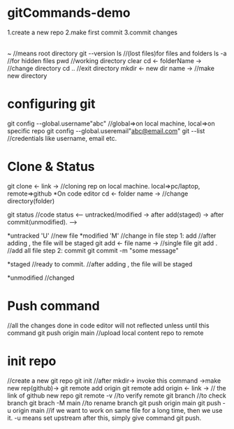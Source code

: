 # gitCommands-demo


1.create a new repo
2.make first commit
3.commit changes

</br>
~ //means root directory
git --version
ls //(lost files)for files and folders 
ls -a //for hidden files
pwd //working directory
clear
cd <- folderName -> //change directory
cd .. //exit directory
mkdir <- new dir name -> //make new directory

# configuring git
git config --global.username"abc" //global=>on local machine, local=>on specific repo
git config --global.useremail"abc@email.com"
git --list //credentials like username, email etc.

# Clone & Status
git clone <- link -> //cloning rep on local machine. local=>pc/laptop, remote=>github
   *On code editor 
   cd <- folder name -> //change directory(folder)
   
git status //code status
   <-- untracked/modified -> after add(staged) -> after commit(unmodified). -->

   *untracked 'U' //new file
   *modified 'M' //change in file
      step 1: add //after adding , the file will be staged
         git add <- file name -> //single file
         git add . //add all file
      step 2: commit
         git commit -m "some message"

   *staged //ready to commit.
      //after adding , the file will be staged

   *unmodified //changed

   # Push command 
   //all the changes done in code editor will not reflected unless until this command
   git push origin main //upload local content repo to remote

# init repo
//create a new git repo
git init
   //after mkdir-> invoke this command ->make new rep(github)-> git remote add origin
git remote add origin <- link -> // the link of github new repo
git remote -v //to verify remote
git branch //to check branch
git brach -M main //to rename branch
git push origin main
git push -u origin main //if we want to work on same file for a long time, then we use it. -u means set upstream
   after this, simply give command git push.

